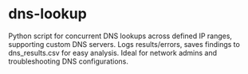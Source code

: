 # dns-lookup
Python script for concurrent DNS lookups across defined IP ranges, supporting custom DNS servers. Logs results/errors, saves findings to dns_results.csv for easy analysis. Ideal for network admins and troubleshooting DNS configurations.
